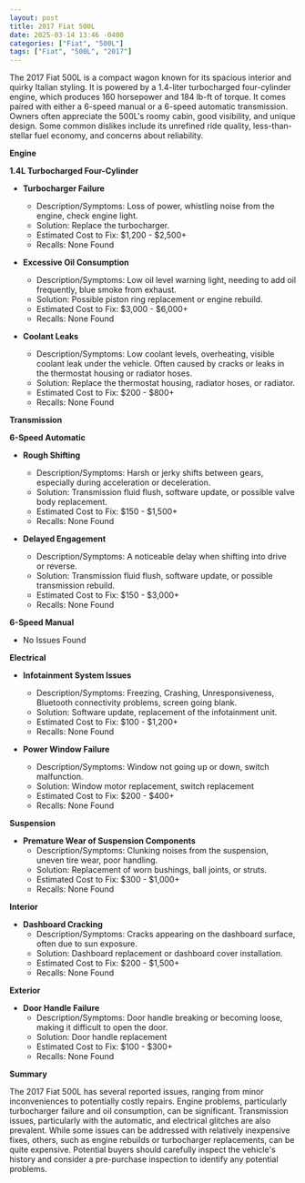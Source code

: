 ```yaml
---
layout: post
title: 2017 Fiat 500L
date: 2025-03-14 13:46 -0400
categories: ["Fiat", "500L"]
tags: ["Fiat", "500L", "2017"]
---
```

The 2017 Fiat 500L is a compact wagon known for its spacious interior and quirky Italian styling. It is powered by a 1.4-liter turbocharged four-cylinder engine, which produces 160 horsepower and 184 lb-ft of torque. It comes paired with either a 6-speed manual or a 6-speed automatic transmission. Owners often appreciate the 500L's roomy cabin, good visibility, and unique design. Some common dislikes include its unrefined ride quality, less-than-stellar fuel economy, and concerns about reliability.

**Engine**

**1.4L Turbocharged Four-Cylinder**

*   **Turbocharger Failure**
    *   Description/Symptoms: Loss of power, whistling noise from the engine, check engine light.
    *   Solution: Replace the turbocharger.
    *   Estimated Cost to Fix: $1,200 - $2,500+
    *   Recalls: None Found

*   **Excessive Oil Consumption**
    *   Description/Symptoms: Low oil level warning light, needing to add oil frequently, blue smoke from exhaust.
    *   Solution: Possible piston ring replacement or engine rebuild.
    *   Estimated Cost to Fix: $3,000 - $6,000+
    *   Recalls: None Found

*   **Coolant Leaks**
    *   Description/Symptoms: Low coolant levels, overheating, visible coolant leak under the vehicle. Often caused by cracks or leaks in the thermostat housing or radiator hoses.
    *   Solution: Replace the thermostat housing, radiator hoses, or radiator.
    *   Estimated Cost to Fix: $200 - $800+
    *   Recalls: None Found

**Transmission**

**6-Speed Automatic**

*   **Rough Shifting**
    *   Description/Symptoms: Harsh or jerky shifts between gears, especially during acceleration or deceleration.
    *   Solution: Transmission fluid flush, software update, or possible valve body replacement.
    *   Estimated Cost to Fix: $150 - $1,500+
    *   Recalls: None Found

*   **Delayed Engagement**
    *   Description/Symptoms: A noticeable delay when shifting into drive or reverse.
    *   Solution: Transmission fluid flush, software update, or possible transmission rebuild.
    *   Estimated Cost to Fix: $150 - $3,000+
    *   Recalls: None Found

**6-Speed Manual**

*   No Issues Found

**Electrical**

*   **Infotainment System Issues**
    *   Description/Symptoms: Freezing, Crashing, Unresponsiveness, Bluetooth connectivity problems, screen going blank.
    *   Solution: Software update, replacement of the infotainment unit.
    *   Estimated Cost to Fix: $100 - $1,200+
    *   Recalls: None Found

*   **Power Window Failure**
    *   Description/Symptoms: Window not going up or down, switch malfunction.
    *   Solution: Window motor replacement, switch replacement
    *   Estimated Cost to Fix: $200 - $400+
    *   Recalls: None Found

**Suspension**

*   **Premature Wear of Suspension Components**
    *   Description/Symptoms: Clunking noises from the suspension, uneven tire wear, poor handling.
    *   Solution: Replacement of worn bushings, ball joints, or struts.
    *   Estimated Cost to Fix: $300 - $1,000+
    *   Recalls: None Found

**Interior**

*   **Dashboard Cracking**
    *   Description/Symptoms: Cracks appearing on the dashboard surface, often due to sun exposure.
    *   Solution: Dashboard replacement or dashboard cover installation.
    *   Estimated Cost to Fix: $200 - $1,500+
    *   Recalls: None Found

**Exterior**

*   **Door Handle Failure**
    *   Description/Symptoms: Door handle breaking or becoming loose, making it difficult to open the door.
    *   Solution: Door handle replacement
    *   Estimated Cost to Fix: $100 - $300+
    *   Recalls: None Found

**Summary**

The 2017 Fiat 500L has several reported issues, ranging from minor inconveniences to potentially costly repairs. Engine problems, particularly turbocharger failure and oil consumption, can be significant. Transmission issues, particularly with the automatic, and electrical glitches are also prevalent. While some issues can be addressed with relatively inexpensive fixes, others, such as engine rebuilds or turbocharger replacements, can be quite expensive. Potential buyers should carefully inspect the vehicle's history and consider a pre-purchase inspection to identify any potential problems.

